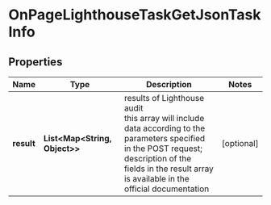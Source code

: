 # OnPageLighthouseTaskGetJsonTaskInfo


## Properties

| Name | Type | Description | Notes |
|------------ | ------------- | ------------- | -------------|
**result** | **List<Map<String, Object>>** | results of Lighthouse audit<br>this array will include data according to the parameters specified in the POST request;<br>description of the fields in the result array is available in the official documentation |[optional]|